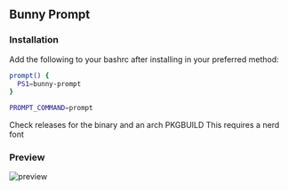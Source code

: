 ## Bunny Prompt
### Installation
Add the following to your bashrc after installing in your preferred method:
```bash
prompt() {
  PS1=bunny-prompt
}

PROMPT_COMMAND=prompt
```

Check releases for the binary and an arch PKGBUILD
This requires a nerd font

### Preview
![preview](https://github.com/TheBunnyMan123/bunny-prompt/assets/69465699/e9a51a3e-c131-4ff3-8a98-ead53efb7449)
